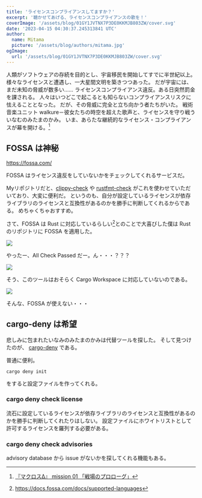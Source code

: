 ```yaml
---
title: 'ライセンスコンプライアンスしてますか？'
excerpt: '聴かせてあげる、ライセンスコンプライアンスの歌を！'
coverImage: '/assets/blog/01GY1JVTNX7P3DE0KKMJB803ZW/cover.svg'
date: '2023-04-15 04:30:37.245313841 UTC'
author:
  name: Mitama
  picture: '/assets/blog/authors/mitama.jpg'
ogImage:
  url: '/assets/blog/01GY1JVTNX7P3DE0KKMJB803ZW/cover.svg'
---
```


人類がソフトウェアの存続を目的とし、宇宙移民を開始してすでに半世紀以上。
様々なライセンスと遭遇し、一大星間文明を築きつつあった。
だが宇宙には、まだ未知の脅威が数多い……
ライセンスコンプライアンス違反。ある日突然罰金を課される。
人々はいつどこで起こるとも知らないコンプライアンスリスクに怯えることとなった。
だが、その脅威に完全と立ち向かう者たちがいた。
戦術音楽ユニット walkure－彼女たちの時空を超えた歌声と、ライセンスを守り戦ういなむのみたまのかみ。
いま、あらたな継続的なライセンス・コンプライアンスが幕を開ける。[^1]

## FOSSA は神秘

https://fossa.com/

FOSSA はライセンス違反をしていないかをチェックしてくれるサービスだ。

Myリポジトリだと、[clippy-check](https://github.com/LoliGothick/clippy-check) や [rustfmt-check](https://github.com/LoliGothick/rustfmt-check) がこれを使わせていただいており、大変に便利だ。
というのも、自分が設定しているライセンスが依存ライブラリのライセンスと互換性があるのかを勝手に判断してくれるからである。
めちゃくちゃおすすめ。

さて、FOSSA は Rust に対応しているらしい[^2]とのことで大喜びした僕は Rust のリポジトリに FOSSA を適用した。

![](https://storage.googleapis.com/zenn-user-upload/e5b63c1effa6-20230415.png)

やったー、All Check Passed だー。ん・・・？？？

![](https://storage.googleapis.com/zenn-user-upload/ea078d438800-20230415.png)

そう、このツールはおそらく Cargo Workspace に対応していないのである。

![](https://storage.googleapis.com/zenn-user-upload/7895e4e4f486-20230415.png)

そんな、FOSSA が使えない・・・

## cargo-deny は希望

悲しみに包まれたいなみのみたまのかみは代替ツールを探した。
そして見つけたのが、 [cargo-deny](https://github.com/EmbarkStudios/cargo-deny) である。

普通に便利。

```shell
cargo deny init
```

をすると設定ファイルを作ってくれる。

### cargo deny check license

流石に設定しているライセンスが依存ライブラリのライセンスと互換性があるのかを勝手に判断してくれたりはしない。
設定ファイルにホワイトリストとして許可するライセンスを羅列する必要がある。

### cargo deny check advisories

advisory database から issue がないかを探してくれる機能もある。



[^1]: [『マクロスΔ』 mission 01 「戦場のプロローグ」](https://www.youtube.com/watch?v=afma-8wvPNQ)
[^2]: https://docs.fossa.com/docs/supported-languages